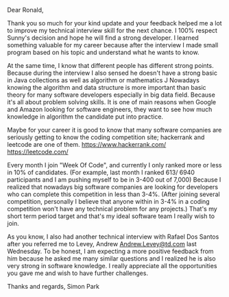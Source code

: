


Dear Ronald,
 
Thank you so much for your kind update and your feedback helped me a lot to improve my technical interview skill for the next chance.
I 100% respect Sunny's decision and hope he will find a strong developer.
I learned something valuable for my career because after the interview I made small program based on his topic and understand what he wants to know.
 
At the same time, I know that different people has different strong points. Because during the interview I also sensed he doesn't have a strong basic in Java collections as well as algorithm or mathematics J
Nowadays knowing the algorithm and data structure is more important than basic theory for many software developers especially in big data field. Because it's all about problem solving skills.
It is one of main reasons when Google and Amazon looking for software engineers, they want to see how much knowledge in algorithm the candidate put into practice.
 
Maybe for your career it is good to know that many software companies are seriously getting to know the coding competition site; hackerrank and leetcode are one of them.
https://www.hackerrank.com/
https://leetcode.com/
 
Every month I join "Week Of Code", and currently I only ranked more or less in 10% of candidates. (For example, last month I ranked 613/ 6940 participants and I am pushing myself to be in 3-400 out of 7,000)
Because I realized that nowadays big software companies are looking for developers who can complete this competition in less than 3-4%. (After joining several competition, personally I believe that anyone within in 3-4% in a coding competition won't have any technical problem for any projects.) That's my short term period target and that's my ideal software team I really wish to join.
 
As you know, I also had another technical interview with Rafael Dos Santos after you referred me to Levey, Andrew Andrew.Levey@td.com last Wednesday. To be honest, I am expecting a more positive feedback from him because he asked me many similar questions and I realized he is also very strong in software knowledge.
I really appreciate all the opportunities you gave me and wish to have further challenges.

Thanks and regards,
Simon Park
